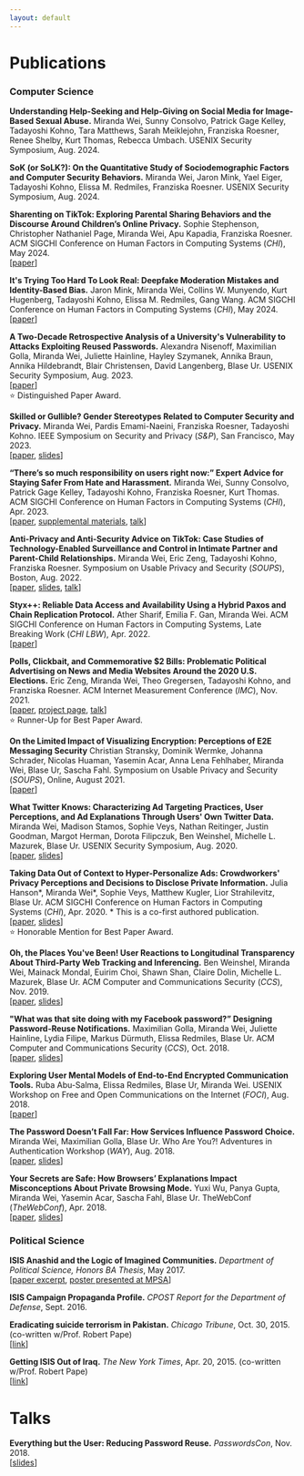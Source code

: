 ```yaml
---
layout: default
---
```



# Publications

### Computer Science

**Understanding Help-Seeking and Help-Giving on Social Media for Image-Based Sexual Abuse.** Miranda Wei, Sunny Consolvo, Patrick Gage Kelley, Tadayoshi Kohno, Tara Matthews, Sarah Meiklejohn, Franziska Roesner, Renee Shelby, Kurt Thomas, Rebecca Umbach. USENIX Security Symposium, Aug. 2024.<br/>

**SoK (or SoLK?): On the Quantitative Study of Sociodemographic Factors and Computer Security Behaviors.** Miranda Wei, Jaron Mink, Yael Eiger, Tadayoshi Kohno, Elissa M. Redmiles, Franziska Roesner. USENIX Security Symposium, Aug. 2024.<br/>

**Sharenting on TikTok: Exploring Parental Sharing Behaviors and the Discourse Around Children’s Online Privacy.** Sophie Stephenson, Christopher Nathaniel Page, Miranda Wei, Apu Kapadia, Franziska Roesner. ACM SIGCHI Conference on Human Factors in Computing Systems (_CHI_), May 2024.<br/>
[[paper](/assets/chi24-sharenting.pdf)]

**It's Trying Too Hard To Look Real: Deepfake Moderation Mistakes and Identity-Based Bias.** Jaron Mink, Miranda Wei, Collins W. Munyendo, Kurt Hugenberg, Tadayoshi Kohno, Elissa M. Redmiles, Gang Wang. ACM SIGCHI Conference on Human Factors in Computing Systems (_CHI_), May 2024.<br/>
[[paper](/assets/chi24-deepfake.pdf)]

**A Two-Decade Retrospective Analysis of a University's Vulnerability to Attacks Exploiting Reused Passwords.** Alexandra Nisenoff, Maximilian Golla, Miranda Wei, Juliette Hainline, Hayley Szymanek, Annika Braun, Annika Hildebrandt, Blair Christensen, David Langenberg, Blase Ur. USENIX Security Symposium, Aug. 2023.<br/>
[[paper](/assets/usenix23.pdf)]<br/>
:star: Distinguished Paper Award.

**Skilled or Gullible? Gender Stereotypes Related to Computer Security and Privacy.** Miranda Wei, Pardis Emami-Naeini, Franziska Roesner, Tadayoshi Kohno. IEEE Symposium on Security and Privacy (_S&P_), San Francisco, May 2023. <br/>
[[paper](/assets/sp23.pdf), [slides](/assets/sp23-slides.pdf)]

**“There’s so much responsibility on users right now:” Expert Advice for Staying Safer From Hate and Harassment.** Miranda Wei, Sunny Consolvo, Patrick Gage Kelley, Tadayoshi Kohno, Franziska Roesner, Kurt Thomas. ACM SIGCHI Conference on Human Factors in Computing Systems (_CHI_), Apr. 2023. <br/>
[[paper](/assets/chi23.pdf), [supplemental materials](/assets/chi23-supplemental.pdf), [talk](https://www.youtube.com/watch?v=EluNs24Zs9o)]

**Anti-Privacy and Anti-Security Advice on TikTok: Case Studies of Technology-Enabled Surveillance and Control in Intimate Partner and Parent-Child Relationships.** Miranda Wei, Eric Zeng, Tadayoshi Kohno, Franziska Roesner. Symposium on Usable Privacy and Security (_SOUPS_), Boston, Aug. 2022. <br/>
[[paper](/assets/soups22.pdf), [slides](/assets/soups22-slides.pdf), [talk](https://www.youtube.com/watch?v=7WlMmG8q-6s)]

**Styx++: Reliable Data Access and Availability Using a Hybrid Paxos and Chain Replication Protocol.** Ather Sharif, Emilia F. Gan, Miranda Wei. ACM SIGCHI Conference on Human Factors in Computing Systems, Late Breaking Work (_CHI LBW_), Apr. 2022. <br/>
[[paper](/assets/chi22.pdf)]

**Polls, Clickbait, and Commemorative $2 Bills: Problematic Political Advertising on News and Media Websites Around the 2020 U.S. Elections.** Eric Zeng, Miranda Wei, Theo Gregersen, Tadayoshi Kohno, and Franziska Roesner. ACM Internet Measurement Conference (_IMC_), Nov. 2021. <br/>
[[paper](/assets/imc21.pdf), [project page](https://badads.cs.washington.edu/political.html), [talk](https://www.youtube.com/watch?v=6IwV1F9E_dw)] <br/>
:star: Runner-Up for Best Paper Award.

**On the Limited Impact of Visualizing Encryption: Perceptions of E2E Messaging Security** Christian Stransky, Dominik Wermke, Johanna Schrader, Nicolas Huaman, Yasemin Acar, Anna Lena Fehlhaber, Miranda Wei, Blase Ur, Sascha Fahl. Symposium on Usable Privacy and Security (_SOUPS_), Online, August 2021. <br/>
[[paper](https://www.usenix.org/system/files/soups2021-stransky.pdf)]

**What Twitter Knows: Characterizing Ad Targeting Practices, User Perceptions, and Ad Explanations Through Users' Own Twitter Data.** Miranda Wei, Madison Stamos, Sophie Veys, Nathan Reitinger, Justin Goodman, Margot Herman, Dorota Filipczuk, Ben Weinshel, Michelle L. Mazurek, Blase Ur. USENIX Security Symposium, Aug. 2020. <br/>
[[paper](/assets/usenix20.pdf), [slides](/assets/usenix20-slides.pdf)]

**Taking Data Out of Context to Hyper-Personalize Ads: Crowdworkers' Privacy Perceptions and Decisions to Disclose Private Information.** Julia Hanson\*, Miranda Wei\*, Sophie Veys, Matthew Kugler, Lior Strahilevitz, Blase Ur. ACM SIGCHI Conference on Human Factors in Computing Systems (_CHI_), Apr. 2020. \* This is a co-first authored publication. <br/>
[[paper](/assets/chi20.pdf), [slides](/assets/chi20-slides.pdf)] <br/>
:star: Honorable Mention for Best Paper Award.

**Oh, the Places You've Been! User Reactions to Longitudinal Transparency About Third-Party Web Tracking and Inferencing.** Ben Weinshel, Miranda Wei, Mainack Mondal, Euirim Choi, Shawn Shan, Claire Dolin, Michelle L. Mazurek, Blase Ur. ACM Computer and Communications Security (_CCS_), Nov. 2019. <br/>
[[paper](/assets/ccs19.pdf), [slides](/assets/ccs19-slides.pdf)]

**"What was that site doing with my Facebook password?” Designing Password-Reuse Notifications.** Maximilian Golla, Miranda Wei, Juliette Hainline, Lydia Filipe, Markus Dürmuth, Elissa Redmiles, Blase Ur. ACM Computer and Communications Security (_CCS_), Oct. 2018. <br/>
[[paper](/assets/ccs18.pdf), [slides](/assets/ccs18-slides.pdf)]

**Exploring User Mental Models of End-to-End Encrypted Communication Tools.** Ruba Abu-Salma, Elissa Redmiles, Blase Ur, Miranda Wei. USENIX Workshop on Free and Open Communications on the Internet (_FOCI_), Aug. 2018. <br/>
[[paper](https://www.usenix.org/system/files/conference/foci18/foci18-paper-abu-salma.pdf)]

**The Password Doesn’t Fall Far: How Services Influence Password Choice.** Miranda Wei, Maximilian Golla, Blase Ur. Who Are You?! Adventures in Authentication Workshop (_WAY_), Aug. 2018. <br/>
[[paper](/assets/way18.pdf), [slides](/assets/way18-slides.pdf)]

**Your Secrets are Safe: How Browsers’ Explanations Impact Misconceptions About Private Browsing Mode.** Yuxi Wu, Panya Gupta, Miranda Wei, Yasemin Acar, Sascha Fahl, Blase Ur. TheWebConf (_TheWebConf_), Apr. 2018. <br/>
[[paper](/assets/www18.pdf), [slides](/assets/www18-slides.pdf)]

### Political Science

**ISIS Anashid and the Logic of Imagined Communities.** _Department of Political Science, Honors BA Thesis_, May 2017. <br/>
[[paper excerpt](/assets/thesis-excerpt.pdf), [poster presented at MPSA](/assets/MPSA-poster.pdf)]

**ISIS Campaign Propaganda Profile.** _CPOST Report for the Department of Defense_, Sept. 2016.

**Eradicating suicide terrorism in Pakistan.** _Chicago Tribune_, Oct. 30, 2015. (co-written w/Prof. Robert Pape) <br/>
[[link](http://www.chicagotribune.com/news/opinion/commentary/ct-terrorism-pakistan-suicide-muharram-shiite-sunni-perspec-1101-jm-20151030-story.html)]

**Getting ISIS Out of Iraq.** _The New York Times_, Apr. 20, 2015. (co-written w/Prof. Robert Pape) <br/>
[[link](https://www.nytimes.com/2015/04/21/opinion/getting-isis-out-of-iraq.html)]

# Talks

**Everything but the User: Reducing Password Reuse.** _PasswordsCon_, Nov. 2018. <br/>
[[slides](/assets/passwords18-slides.pdf)]